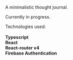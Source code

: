 A minimalistic thought journal.

Currently in progress.

Technologies used:\
\
**Typescript**\
**React**\
**React-router v4**\
**Firebase Authentication**
